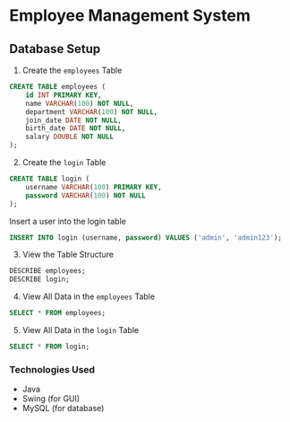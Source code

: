 # Employee Management System

## Database Setup

1. Create the `employees` Table

```sql
CREATE TABLE employees (
    id INT PRIMARY KEY,
    name VARCHAR(100) NOT NULL,
    department VARCHAR(100) NOT NULL,
    join_date DATE NOT NULL,
    birth_date DATE NOT NULL,
    salary DOUBLE NOT NULL
);
```
2. Create the `login` Table
```sql
CREATE TABLE login (
    username VARCHAR(100) PRIMARY KEY,
    password VARCHAR(100) NOT NULL
);
```
Insert a user into the login table
```sql
INSERT INTO login (username, password) VALUES ('admin', 'admin123');
```
3. View the Table Structure
```sql
DESCRIBE employees;
DESCRIBE login;
```
4. View All Data in the `employees` Table
```sql
SELECT * FROM employees;
```
5. View All Data in the `login` Table
```sql
SELECT * FROM login;
```

### Technologies Used
- Java
- Swing (for GUI)
- MySQL (for database)
